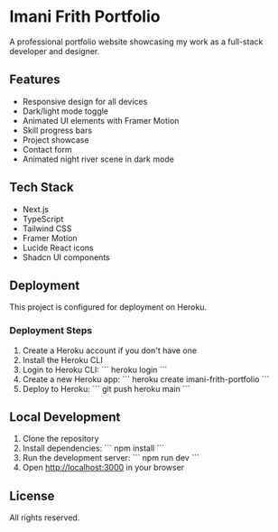 # Imani Frith Portfolio

A professional portfolio website showcasing my work as a full-stack developer and designer.

## Features

- Responsive design for all devices
- Dark/light mode toggle
- Animated UI elements with Framer Motion
- Skill progress bars
- Project showcase
- Contact form
- Animated night river scene in dark mode

## Tech Stack

- Next.js
- TypeScript
- Tailwind CSS
- Framer Motion
- Lucide React icons
- Shadcn UI components

## Deployment

This project is configured for deployment on Heroku.

### Deployment Steps

1. Create a Heroku account if you don't have one
2. Install the Heroku CLI
3. Login to Heroku CLI:
   \`\`\`
   heroku login
   \`\`\`
4. Create a new Heroku app:
   \`\`\`
   heroku create imani-frith-portfolio
   \`\`\`
5. Deploy to Heroku:
   \`\`\`
   git push heroku main
   \`\`\`

## Local Development

1. Clone the repository
2. Install dependencies:
   \`\`\`
   npm install
   \`\`\`
3. Run the development server:
   \`\`\`
   npm run dev
   \`\`\`
4. Open [http://localhost:3000](http://localhost:3000) in your browser

## License

All rights reserved.
